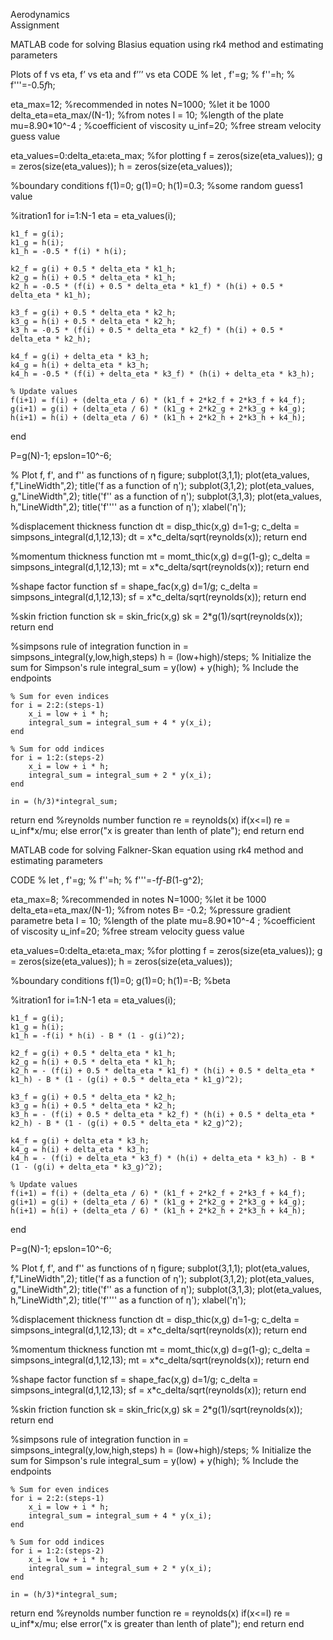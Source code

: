 Aerodynamics       
Assignment

MATLAB code for solving Blasius equation using rk4 method and estimating parameters
 
Plots of f vs eta, f’ vs eta and f’’’ vs eta
CODE
% let , f'=g;
% f''=h;
% f'''=-0.5*f*h;


eta_max=12; %recommended in notes
N=1000; %let it be 1000
delta_eta=eta_max/(N-1); %from notes
l = 10; %length of the plate
mu=8.90*10^-4 ; %coefficient of viscosity
u_inf=20; %free stream velocity guess value

eta_values=0:delta_eta:eta_max; %for plotting
f = zeros(size(eta_values));
g = zeros(size(eta_values));
h = zeros(size(eta_values));

%boundary conditions
f(1)=0;
g(1)=0;
h(1)=0.3; %some random guess1 value 

%itration1
for i=1:N-1
    eta = eta_values(i);

    k1_f = g(i);
    k1_g = h(i);
    k1_h = -0.5 * f(i) * h(i);
    
    k2_f = g(i) + 0.5 * delta_eta * k1_h;
    k2_g = h(i) + 0.5 * delta_eta * k1_h;
    k2_h = -0.5 * (f(i) + 0.5 * delta_eta * k1_f) * (h(i) + 0.5 * delta_eta * k1_h);
    
    k3_f = g(i) + 0.5 * delta_eta * k2_h;
    k3_g = h(i) + 0.5 * delta_eta * k2_h;
    k3_h = -0.5 * (f(i) + 0.5 * delta_eta * k2_f) * (h(i) + 0.5 * delta_eta * k2_h);
    
    k4_f = g(i) + delta_eta * k3_h;
    k4_g = h(i) + delta_eta * k3_h;
    k4_h = -0.5 * (f(i) + delta_eta * k3_f) * (h(i) + delta_eta * k3_h);
    
    % Update values
    f(i+1) = f(i) + (delta_eta / 6) * (k1_f + 2*k2_f + 2*k3_f + k4_f);
    g(i+1) = g(i) + (delta_eta / 6) * (k1_g + 2*k2_g + 2*k3_g + k4_g);
    h(i+1) = h(i) + (delta_eta / 6) * (k1_h + 2*k2_h + 2*k3_h + k4_h);
end


P=g(N)-1;
epslon=10^-6;


% Plot f, f', and f'' as functions of η
figure;
subplot(3,1,1);
plot(eta_values, f,"LineWidth",2);
title('f as a function of η');
subplot(3,1,2);
plot(eta_values, g,"LineWidth",2);
title('f'' as a function of η');
subplot(3,1,3);
plot(eta_values, h,"LineWidth",2);
title('f'''' as a function of η');
xlabel('η');


%displacement thickness
function dt = disp_thic(x,g)
    d=1-g;
    c_delta = simpsons_integral(d,1,12,13);
    dt = x*c_delta/sqrt(reynolds(x));
return
end

%momentum thickness
function mt = momt_thic(x,g)
    d=g(1-g);
    c_delta = simpsons_integral(d,1,12,13);
    mt = x*c_delta/sqrt(reynolds(x));
return
end

%shape factor
function sf = shape_fac(x,g)
    d=1/g;
    c_delta = simpsons_integral(d,1,12,13);
    sf = x*c_delta/sqrt(reynolds(x));
return
end

%skin friction
function sk = skin_fric(x,g)
    sk = 2*g(1)/sqrt(reynolds(x));
return
end

%simpsons rule of integration
function in = simpsons_integral(y,low,high,steps)
    h = (low+high)/steps;
    % Initialize the sum for Simpson's rule
    integral_sum = y(low) + y(high); % Include the endpoints
    
    % Sum for even indices
    for i = 2:2:(steps-1)
        x_i = low + i * h;
        integral_sum = integral_sum + 4 * y(x_i);
    end
    
    % Sum for odd indices
    for i = 1:2:(steps-2)
        x_i = low + i * h;
        integral_sum = integral_sum + 2 * y(x_i);
    end

    in = (h/3)*integral_sum;
return
end
%reynolds number
function re = reynolds(x)
    if(x<=l)
        re = u_inf*x/mu;
    else
        error("x is greater than lenth of plate");
    end
return
end





MATLAB code for solving Falkner-Skan equation using rk4 method and estimating parameters
 
CODE
% let , f'=g;
% f''=h;
% f'''=-f*f-B*(1-g^2);


eta_max=8; %recommended in notes
N=1000; %let it be 1000
delta_eta=eta_max/(N-1); %from notes
B= -0.2; %pressure gradient parametre beta
l = 10; %length of the plate
mu=8.90*10^-4 ; %coefficient of viscosity
u_inf=20; %free stream velocity guess value

eta_values=0:delta_eta:eta_max; %for plotting
f = zeros(size(eta_values));
g = zeros(size(eta_values));
h = zeros(size(eta_values));

%boundary conditions
f(1)=0;
g(1)=0;
h(1)=-B; %beta

%itration1
for i=1:N-1
    eta = eta_values(i);

    k1_f = g(i);
    k1_g = h(i);
    k1_h = -f(i) * h(i) - B * (1 - g(i)^2);
    
    k2_f = g(i) + 0.5 * delta_eta * k1_h;
    k2_g = h(i) + 0.5 * delta_eta * k1_h;
    k2_h = - (f(i) + 0.5 * delta_eta * k1_f) * (h(i) + 0.5 * delta_eta * k1_h) - B * (1 - (g(i) + 0.5 * delta_eta * k1_g)^2);
    
    k3_f = g(i) + 0.5 * delta_eta * k2_h;
    k3_g = h(i) + 0.5 * delta_eta * k2_h;
    k3_h = - (f(i) + 0.5 * delta_eta * k2_f) * (h(i) + 0.5 * delta_eta * k2_h) - B * (1 - (g(i) + 0.5 * delta_eta * k2_g)^2);
    
    k4_f = g(i) + delta_eta * k3_h;
    k4_g = h(i) + delta_eta * k3_h;
    k4_h = - (f(i) + delta_eta * k3_f) * (h(i) + delta_eta * k3_h) - B * (1 - (g(i) + delta_eta * k3_g)^2);
    
    % Update values
    f(i+1) = f(i) + (delta_eta / 6) * (k1_f + 2*k2_f + 2*k3_f + k4_f);
    g(i+1) = g(i) + (delta_eta / 6) * (k1_g + 2*k2_g + 2*k3_g + k4_g);
    h(i+1) = h(i) + (delta_eta / 6) * (k1_h + 2*k2_h + 2*k3_h + k4_h);
end


P=g(N)-1;
epslon=10^-6;


% Plot f, f', and f'' as functions of η
figure;
subplot(3,1,1);
plot(eta_values, f,"LineWidth",2);
title('f as a function of η');
subplot(3,1,2);
plot(eta_values, g,"LineWidth",2);
title('f'' as a function of η');
subplot(3,1,3);
plot(eta_values, h,"LineWidth",2);
title('f'''' as a function of η');
xlabel('η');


%displacement thickness
function dt = disp_thic(x,g)
    d=1-g;
    c_delta = simpsons_integral(d,1,12,13);
    dt = x*c_delta/sqrt(reynolds(x));
return
end

%momentum thickness
function mt = momt_thic(x,g)
    d=g(1-g);
    c_delta = simpsons_integral(d,1,12,13);
    mt = x*c_delta/sqrt(reynolds(x));
return
end

%shape factor
function sf = shape_fac(x,g)
    d=1/g;
    c_delta = simpsons_integral(d,1,12,13);
    sf = x*c_delta/sqrt(reynolds(x));
return
end

%skin friction
function sk = skin_fric(x,g)
    sk = 2*g(1)/sqrt(reynolds(x));
return
end

%simpsons rule of integration
function in = simpsons_integral(y,low,high,steps)
    h = (low+high)/steps;
    % Initialize the sum for Simpson's rule
    integral_sum = y(low) + y(high); % Include the endpoints
    
    % Sum for even indices
    for i = 2:2:(steps-1)
        x_i = low + i * h;
        integral_sum = integral_sum + 4 * y(x_i);
    end
    
    % Sum for odd indices
    for i = 1:2:(steps-2)
        x_i = low + i * h;
        integral_sum = integral_sum + 2 * y(x_i);
    end

    in = (h/3)*integral_sum;
return
end
%reynolds number
function re = reynolds(x)
    if(x<=l)
        re = u_inf*x/mu;
    else
        error("x is greater than lenth of plate");
    end
return
end





